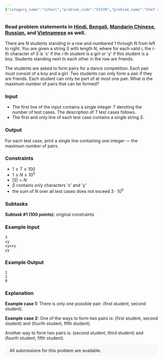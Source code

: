 ```yaml
---
{"category_name":"school","problem_code":"XYSTR","problem_name":"Chef and String","problemComponents":{"constraints":"","constraintsState":false,"subtasks":"","subtasksState":false,"inputFormat":"","inputFormatState":false,"outputFormat":"","outputFormatState":false,"sampleTestCases":{"0":{"id":1,"input":"3\r\nxy\r\nxyxxy\r\nyy","output":"1\r\n2\r\n0","explanation":"**Example case 1:** There is only one possible pair: (first student, second student).\r\n\r\n**Example case 2:** One of the ways to form two pairs is: (first student, second student) and (fourth student, fifth student). \r\n\r\nAnother way to form two pairs is: (second student, third student) and (fourth student, fifth student).","isDeleted":false}}},"video_editorial_url":"https://youtu.be/oB1Uz6dmzJg","languages_supported":{"0":"CPP14","1":"C","2":"JAVA","3":"PYTH 3.6","4":"CPP17","5":"PYTH","6":"PYP3","7":"CS2","8":"ADA","9":"PYPY","10":"TEXT","11":"PAS fpc","12":"NODEJS","13":"RUBY","14":"PHP","15":"GO","16":"HASK","17":"TCL","18":"PERL","19":"SCALA","20":"LUA","21":"kotlin","22":"BASH","23":"JS","24":"LISP sbcl","25":"rust","26":"PAS gpc","27":"BF","28":"CLOJ","29":"R","30":"D","31":"CAML","32":"FORT","33":"ASM","34":"swift","35":"FS","36":"WSPC","37":"LISP clisp","38":"SQL","39":"SCM guile","40":"PERL6","41":"ERL","42":"CLPS","43":"ICK","44":"NICE","45":"PRLG","46":"ICON","47":"COB","48":"SCM chicken","49":"PIKE","50":"SCM qobi","51":"ST","52":"SQLQ","53":"NEM"},"max_timelimit":1,"source_sizelimit":50000,"problem_author":"raja1999","problem_tester":"","date_added":"18-05-2020","tags":{"0":"dynamic","1":"june20","2":"raja1999","3":"rajarshi_basu","4":"simple"},"problem_difficulty_level":"Simple-Easy","best_tag":"Dynamic Programming","editorial_url":"https://discuss.codechef.com/problems/XYSTR","time":{"view_start_date":1592213402,"submit_start_date":1592213402,"visible_start_date":1592213402,"end_date":1735669800},"is_direct_submittable":false,"problemDiscussURL":"https://discuss.codechef.com/search?q=XYSTR","is_proctored":false,"visitedContests":{},"layout":"problem"}
---
```

### Read problem statements in [Hindi](https://www.codechef.com/download/translated/JUNE20/hindi/XYSTR.pdf), [Bengali](https://www.codechef.com/download/translated/JUNE20/bengali/XYSTR.pdf), [Mandarin Chinese](https://www.codechef.com/download/translated/JUNE20/mandarin/XYSTR.pdf), [Russian](https://www.codechef.com/download/translated/JUNE20/russian/XYSTR.pdf), and [Vietnamese](https://www.codechef.com/download/translated/JUNE20/vietnamese/XYSTR.pdf) as well.

There are $N$ students standing in a row and numbered $1$ through $N$ from left to right. You are given a string $S$ with length $N$, where for each valid $i$, the $i$-th character of $S$ is 'x' if the $i$-th student is a girl or 'y' if this student is a boy. Students standing next to each other in the row are friends.

The students are asked to form pairs for a dance competition. Each pair must consist of a boy and a girl. Two students can only form a pair if they are friends. Each student can only be part of at most one pair. What is the maximum number of pairs that can be formed?

### Input
- The first line of the input contains a single integer $T$ denoting the number of test cases. The description of $T$ test cases follows.
- The first and only line of each test case contains a single string $S$.

### Output
For each test case, print a single line containing one integer ― the maximum number of pairs.

### Constraints
- $1 \le T \le 100$
- $1 \le N \le 10^5$
- $|S| = N$
- $S$ contains only characters 'x' and 'y'
- the sum of $N$ over all test cases does not exceed $3 \cdot 10^5$

### Subtasks
**Subtask #1 (100 points):** original constraints

### Example Input
```
3
xy
xyxxy
yy
```

### Example Output
```
1
2
0
```

### Explanation
**Example case 1:** There is only one possible pair: (first student, second student).

**Example case 2:** One of the ways to form two pairs is: (first student, second student) and (fourth student, fifth student). 

Another way to form two pairs is: (second student, third student) and (fourth student, fifth student).

<aside style='background: #f8f8f8;padding: 10px 15px;'><div>All submissions for this problem are available.</div></aside>